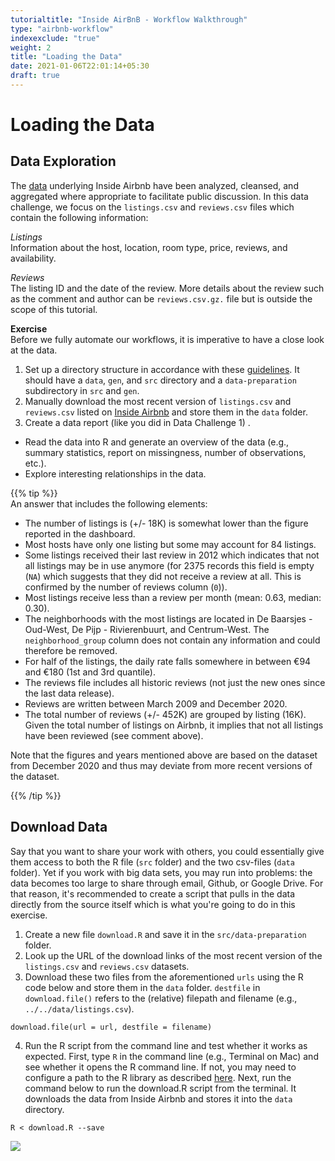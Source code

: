 ```yaml
---
tutorialtitle: "Inside AirBnB - Workflow Walkthrough"
type: "airbnb-workflow"
indexexclude: "true"
weight: 2
title: "Loading the Data"
date: 2021-01-06T22:01:14+05:30
draft: true
---
```


# Loading the Data
## Data Exploration 
The [data](http://insideairbnb.com/get-the-data.html) underlying Inside Airbnb have been analyzed, cleansed, and aggregated where appropriate to facilitate public discussion. In this data challenge, we focus on the `listings.csv` and `reviews.csv` files which contain the following information: 

*Listings*  
Information about the host, location, room type, price, reviews, and availability.

*Reviews*  
The listing ID and the date of the review. More details about the review such as the comment and author can be `reviews.csv.gz.` file but is outside the scope of this tutorial.

**Exercise**     
Before we fully automate our workflows, it is imperative to have a close look at the data. 

1. Set up a directory structure in accordance with these [guidelines](http://tilburgsciencehub.com/workflow/directories/). It should have a `data`, `gen`, and `src` directory and a `data-preparation` subdirectory in `src` and `gen`.
2. Manually download the most recent version of `listings.csv` and `reviews.csv` listed on [Inside Airbnb](http://insideairbnb.com/get-the-data.html) and store them in the `data` folder.
3. Create a data report (like you did in Data Challenge 1) .  
  * Read the data into R and generate an overview of the data (e.g., summary statistics, report on missingness, number of observations, etc.).
  * Explore interesting relationships in the data. 


{{% tip %}}   
An answer that includes the following elements: 

* The number of listings is (+/- 18K) is somewhat lower than the figure reported in the dashboard. 
* Most hosts have only one listing but some may account for 84 listings.
* Some listings received their last review in 2012 which indicates that not all listings may be in use anymore (for 2375 records this field is empty (`NA`) which suggests that they did not receive a review at all. This is confirmed by the number of reviews column (`0`)).
* Most listings receive less than a review per month (mean: 0.63, median: 0.30).
* The neighborhoods with the most listings are located in De Baarsjes - Oud-West, De Pijp - Rivierenbuurt, and Centrum-West. The `neighborhood_group` column does not contain any information and could therefore be removed.
* For half of the listings, the daily rate falls somewhere in between €94 and €180  (1st and 3rd quantile).
* The reviews file includes all historic reviews (not just the new ones since the last data release).
* Reviews are written between March 2009 and December 2020. 
* The total number of reviews (+/- 452K) are grouped by listing (16K). Given the total number of listings on Airbnb, it implies that not all listings have been reviewed (see comment above).

Note that the figures and years mentioned above are based on the dataset from December 2020 and thus may deviate from more recent versions of the dataset. 


{{% /tip %}}

## Download Data
Say that you want to share your work with others, you could essentially give them access to both the R file (`src` folder) and the two csv-files (`data` folder). Yet if you work with big data sets, you may run into problems: the data becomes too large to share through email, Github, or Google Drive. For that reason, it's recommended to create a script that pulls in the data directly from the source itself which is what you're going to do in this exercise.

1. Create a new file `download.R` and save it in the `src/data-preparation` folder.
2. Look up the URL of the download links of the most recent version of the `listings.csv` and `reviews.csv` datasets.
3. Download these two files from the aforementioned `urls` using the R code below and store them in the `data` folder.  `destfile` in `download.file()` refers to the (relative) filepath and filename (e.g., `../../data/listings.csv`).

```
download.file(url = url, destfile = filename) 
```
4. Run the R script from the command line and test whether it works as expected. First, type `R` in the command line (e.g., Terminal on Mac) and see whether it opens the R command line. If not, you may need to configure a path to the R library as described [here](https://stackoverflow.com/questions/44336345/running-r-from-mac-osx-terminal). Next, run the command below to run the download.R script from the terminal. It downloads the data from Inside Airbnb and stores it into the `data` directory.

```
R < download.R --save
```

![](../images/download_data.gif)
